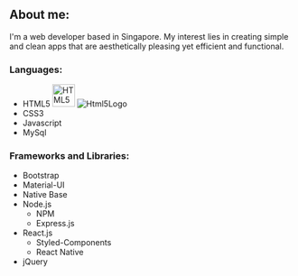 ## About me:
I'm a web developer based in Singapore. My interest lies in creating simple and clean apps that are aesthetically pleasing yet efficient and functional. 

### Languages:
* HTML5 <img src="https://www.w3.org/html/logo/badge/html5-badge-h-css3-semantics.png" width="40" alt="HTML5 Powered with CSS3 / Styling, and Semantics" title="HTML5 Powered with CSS3 / Styling, and Semantics"> ![Html5Logo ]()
* CSS3
* Javascript 
* MySql

### Frameworks and Libraries:
* Bootstrap
* Material-UI
* Native Base
* Node.js
	* NPM
	* Express.js
* React.js
	* Styled-Components
	* React Native
* jQuery




